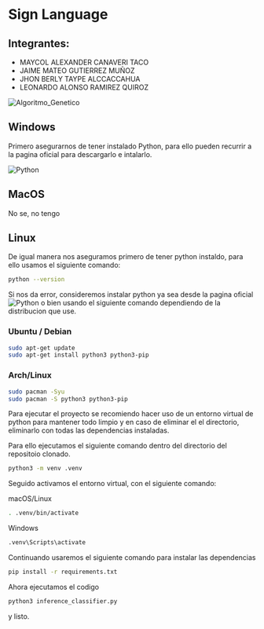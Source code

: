 # Sign Language

## Integrantes:
- MAYCOL ALEXANDER CANAVERI TACO
- JAIME MATEO GUTIERREZ MUÑOZ
- JHON BERLY TAYPE ALCCACCAHUA 
- LEONARDO ALONSO RAMIREZ QUIROZ

![Algoritmo_Genetico](https://hackster.imgix.net/uploads/attachments/953859/uploads2ftmp2f00dcd17f-b21e-4f3c-a696-e51994a927962fimages_abc1280x960_WFRTiqBVKE.png?auto=compress&w=900&h=675&fit=min&fm=jpg)

## Windows

Primero asegurarnos de tener instalado Python, para ello pueden recurrir a la pagina oficial para descargarlo e intalarlo.

![Python](https://www.python.org/)

## MacOS

No se, no tengo 

## Linux

De igual manera nos aseguramos primero de tener python instaldo, para ello usamos el siguiente comando:

```bash
python --version
```

Si nos da error, consideremos instalar python ya sea desde la pagina oficial ![Python](https://www.python.org/) o bien usando el siguiente comando dependiendo de la distribucion que use.

### Ubuntu / Debian

```bash
sudo apt-get update
sudo apt-get install python3 python3-pip
```

### Arch/Linux

```bash
sudo pacman -Syu
sudo pacman -S python3 python3-pip
```

Para ejecutar el proyecto se recomiendo hacer uso de un entorno virtual de python para mantener todo limpio y en caso de eliminar el el directorio, eliminarlo con todas las dependencias instaladas.

Para ello ejecutamos el siguiente comando dentro del directorio del repositoio clonado.

```bash
python3 -m venv .venv
```

Seguido activamos el entorno virtual, con el siguiente comando:

macOS/Linux
```bash
. .venv/bin/activate
```

Windows
```bash
.venv\Scripts\activate
```

Continuando usaremos el siguiente comando para instalar las dependencias
```bash
pip install -r requirements.txt
```

Ahora ejecutamos el codigo

```bash
python3 inference_classifier.py
```

y listo.
